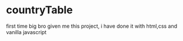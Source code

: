 # countryTable
first time big bro given me this project, i have done  it with html,css and vanilla javascript
